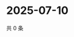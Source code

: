 # 2025-07-10

共 0 条

<!-- BEGIN ZHIHUQUESTIONS -->
<!-- 最后更新时间 Thu Jul 10 2025 01:13:04 GMT+0800 (China Standard Time) -->

<!-- END ZHIHUQUESTIONS -->
